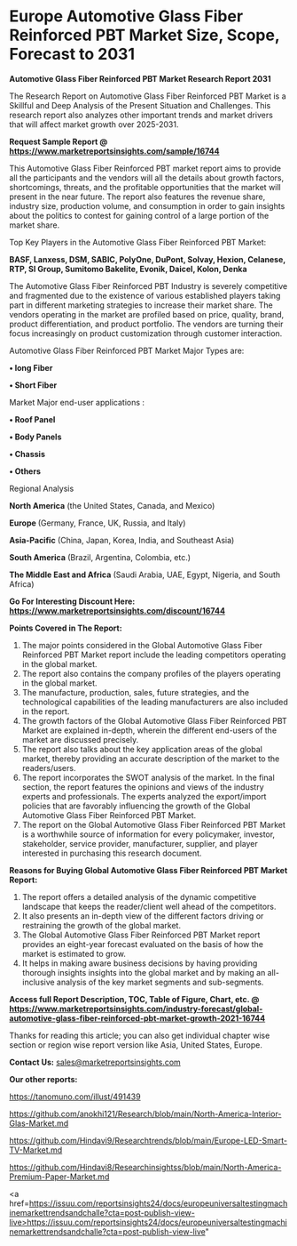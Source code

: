 # Europe Automotive Glass Fiber Reinforced PBT Market Size, Scope, Forecast to 2031

<strong>Automotive Glass Fiber Reinforced PBT Market Research Report 2031</strong>

The Research Report on Automotive Glass Fiber Reinforced PBT Market is a Skillful and Deep Analysis of the Present Situation and Challenges. This research report also analyzes other important trends and market drivers that will affect market growth over 2025-2031.

<strong>Request Sample Report @ <a href=https://www.marketreportsinsights.com/sample/16744>https://www.marketreportsinsights.com/sample/16744</a></strong>

This Automotive Glass Fiber Reinforced PBT market report aims to provide all the participants and the vendors will all the details about growth factors, shortcomings, threats, and the profitable opportunities that the market will present in the near future. The report also features the revenue share, industry size, production volume, and consumption in order to gain insights about the politics to contest for gaining control of a large portion of the market share.

Top Key Players in the Automotive Glass Fiber Reinforced PBT Market:

<strong>BASF, Lanxess, DSM, SABIC, PolyOne, DuPont, Solvay, Hexion, Celanese, RTP, SI Group, Sumitomo Bakelite, Evonik, Daicel, Kolon, Denka</strong>

The Automotive Glass Fiber Reinforced PBT Industry is severely competitive and fragmented due to the existence of various established players taking part in different marketing strategies to increase their market share. The vendors operating in the market are profiled based on price, quality, brand, product differentiation, and product portfolio. The vendors are turning their focus increasingly on product customization through customer interaction.

Automotive Glass Fiber Reinforced PBT Market Major Types are:

<strong>• long Fiber

• Short Fiber</strong>

Market Major end-user applications :

<strong>• Roof Panel

• Body Panels

• Chassis

• Others</strong>

Regional Analysis

</u><strong><b>North America</b></strong> (the United States, Canada, and Mexico)

<strong><b>Europe </b></strong>(Germany, France, UK, Russia, and Italy)

<strong><b>Asia-Pacific</b></strong> (China, Japan, Korea, India, and Southeast Asia)

<strong><b>South America</b></strong> (Brazil, Argentina, Colombia, etc.)

<strong><b>The Middle East and Africa</b></strong> (Saudi Arabia, UAE, Egypt, Nigeria, and South Africa)

<strong>Go For Interesting Discount Here: <a href=https://www.marketreportsinsights.com/discount/16744>https://www.marketreportsinsights.com/discount/16744</a></strong>

<strong>Points Covered in The Report:</strong>
<ol>
  <li>The major points considered in the Global Automotive Glass Fiber Reinforced PBT Market report include the leading competitors operating in the global market.</li>
  <li>The report also contains the company profiles of the players operating in the global market.</li>
  <li>The manufacture, production, sales, future strategies, and the technological capabilities of the leading manufacturers are also included in the report.</li>
  <li>The growth factors of the Global Automotive Glass Fiber Reinforced PBT Market are explained in-depth, wherein the different end-users of the market are discussed precisely.</li>
  <li>The report also talks about the key application areas of the global market, thereby providing an accurate description of the market to the readers/users.</li>
  <li>The report incorporates the SWOT analysis of the market. In the final section, the report features the opinions and views of the industry experts and professionals. The experts analyzed the export/import policies that are favorably influencing the growth of the Global Automotive Glass Fiber Reinforced PBT Market.</li>
  <li>The report on the Global Automotive Glass Fiber Reinforced PBT Market is a worthwhile source of information for every policymaker, investor, stakeholder, service provider, manufacturer, supplier, and player interested in purchasing this research document.</li>
</ol>
<strong>Reasons for Buying Global Automotive Glass Fiber Reinforced PBT Market Report:</strong>

<ol>
  <li>The report offers a detailed analysis of the dynamic competitive landscape that keeps the reader/client well ahead of the competitors.</li>
  <li>It also presents an in-depth view of the different factors driving or restraining the growth of the global market.</li>
  <li>The Global Automotive Glass Fiber Reinforced PBT Market report provides an eight-year forecast evaluated on the basis of how the market is estimated to grow.</li>
  <li>It helps in making aware business decisions by having providing thorough insights insights into the global market and by making an all-inclusive analysis of the key market segments and sub-segments.</li>
</ol>
<strong>Access full Report Description, TOC, Table of Figure, Chart, etc. @ <a href=https://www.marketreportsinsights.com/industry-forecast/global-automotive-glass-fiber-reinforced-pbt-market-growth-2021-16744>https://www.marketreportsinsights.com/industry-forecast/global-automotive-glass-fiber-reinforced-pbt-market-growth-2021-16744</a></strong>


Thanks for reading this article; you can also get individual chapter wise section or region wise report version like Asia, United States, Europe.

<strong>Contact Us:</strong>
sales@marketreportsinsights.com

<strong>Our other reports:</strong>

<a href=https://tanomuno.com/illust/491439>https://tanomuno.com/illust/491439</a>

<a href=https://github.com/anokhi121/Research/blob/main/North-America-Interior-Glas-Market.md>https://github.com/anokhi121/Research/blob/main/North-America-Interior-Glas-Market.md</a>

<a href=https://github.com/Hindavi9/Researchtrends/blob/main/Europe-LED-Smart-TV-Market.md>https://github.com/Hindavi9/Researchtrends/blob/main/Europe-LED-Smart-TV-Market.md</a>

<a href=https://github.com/Hindavi8/Researchinsightss/blob/main/North-America-Premium-Paper-Market.md>https://github.com/Hindavi8/Researchinsightss/blob/main/North-America-Premium-Paper-Market.md</a>

<a href=https://issuu.com/reportsinsights24/docs/europeuniversaltestingmachinemarkettrendsandchalle?cta=post-publish-view-live>https://issuu.com/reportsinsights24/docs/europeuniversaltestingmachinemarkettrendsandchalle?cta=post-publish-view-live</a>"
